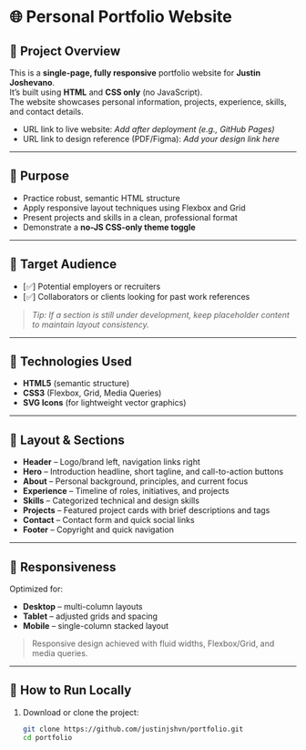 # 🌐 Personal Portfolio Website

## 📖 Project Overview

This is a **single-page, fully responsive** portfolio website for **Justin Joshevano**.  
It’s built using **HTML** and **CSS only** (no JavaScript).  
The website showcases personal information, projects, experience, skills, and contact details.  

- URL link to live website: _Add after deployment (e.g., GitHub Pages)_
- URL link to design reference (PDF/Figma): _Add your design link here_

---

## 🎯 Purpose

- Practice robust, semantic HTML structure  
- Apply responsive layout techniques using Flexbox and Grid  
- Present projects and skills in a clean, professional format  
- Demonstrate a **no-JS CSS-only theme toggle**  

---

## 👥 Target Audience

- [✅] Potential employers or recruiters  
- [✅] Collaborators or clients looking for past work references  

> _Tip: If a section is still under development, keep placeholder content to maintain layout consistency._

---

## 🧱 Technologies Used

- **HTML5** (semantic structure)
- **CSS3** (Flexbox, Grid, Media Queries)
- **SVG Icons** (for lightweight vector graphics)

---

## 📐 Layout & Sections

- **Header** – Logo/brand left, navigation links right  
- **Hero** – Introduction headline, short tagline, and call-to-action buttons  
- **About** – Personal background, principles, and current focus  
- **Experience** – Timeline of roles, initiatives, and projects  
- **Skills** – Categorized technical and design skills  
- **Projects** – Featured project cards with brief descriptions and tags  
- **Contact** – Contact form and quick social links  
- **Footer** – Copyright and quick navigation  

---

## 📱 Responsiveness

Optimized for:

- **Desktop** – multi-column layouts  
- **Tablet** – adjusted grids and spacing  
- **Mobile** – single-column stacked layout  

> Responsive design achieved with fluid widths, Flexbox/Grid, and media queries.

---

## 🧪 How to Run Locally

1. Download or clone the project:
   ```bash
   git clone https://github.com/justinjshvn/portfolio.git
   cd portfolio